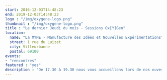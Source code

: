 ```yaml
---
start: 2016-12-03T14:48:23
end: 2019-12-03T14:48:23
logo : "/img/oxygene-logo.png"
thumbnail : "/img/oxygene-logo.png"
title : "Le dernier Jeudi du mois - Sessions Ox[Y]Gen"
location:
  name: "La MYNE - Manufacture des Idées et Nouvelles Expérimentations"
  street: 1 rue du Luizet
  city: Villeurbanne
  postal: 69100
events: 
- "rencontres"
featured : "yes"
description : "De 17.30 à 19.30 nous vous accueillons lors de nos ouvertures publiques, dites Ox[Y]Gen, à la MYNE. Vous y trouverez toujours quelqu'un."
---
```

